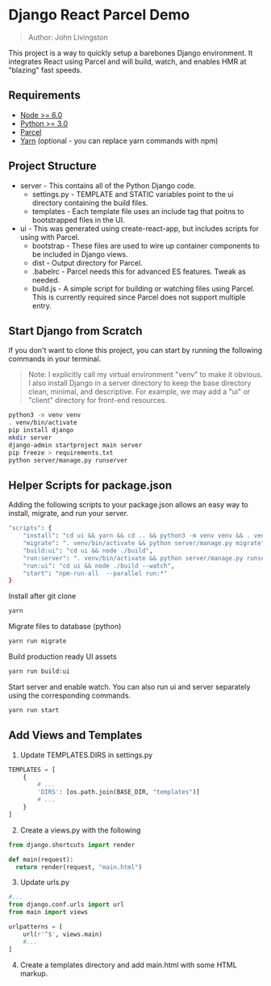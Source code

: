 # Django React Parcel Demo

> Author: John Livingston

This project is a way to quickly setup a barebones Django environment. It integrates React using Parcel and will build, watch, and enables HMR at "blazing" fast speeds.

## Requirements

- [Node >= 6.0](https://nodejs.org)
- [Python >= 3.0](https://www.python.org)
- [Parcel](https://parceljs.org/)
- [Yarn](https://yarnpkg.com) (optional - you can replace yarn commands with npm)

## Project Structure

- server - This contains all of the Python Django code.
  - settings.py - TEMPLATE and STATIC variables point to the ui directory containing the build files.
  - templates - Each template file uses an include tag that poitns to bootstrapped files in the UI.
- ui - This was generated using create-react-app, but includes scripts for using with Parcel.
  - bootstrap - These files are used to wire up container components to be included in Django views.
  - dist - Output directory for Parcel.
  - .babelrc - Parcel needs this for advanced ES features. Tweak as needed.
  - build.js - A simple script for building or watching files using Parcel. This is currently required since Parcel does not support multiple entry.

## Start Django from Scratch

If you don't want to clone this project, you can start by running the following commands in your terminal.

> Note: I explicitly call my virtual environment "venv" to make it obvious. I also install Django in a server directory to keep the base directory clean, minimal, and descriptive. For example, we may add a "ui" or "client" directory for front-end resources.

```bash
python3 -m venv venv
. venv/bin/activate
pip install django
mkdir server
django-admin startproject main server
pip freeze > requirements.txt
python server/manage.py runserver
```

## Helper Scripts for package.json

Adding the following scripts to your package.json allows an easy way to install, migrate, and run your server.

```bash
"scripts": {
    "install": "cd ui && yarn && cd .. && python3 -m venv venv && . venv/bin/activate && pip install -r requirements.txt && exit",
    "migrate": ". venv/bin/activate && python server/manage.py migrate",
    "build:ui": "cd ui && node ./build",
    "run:server": ". venv/bin/activate && python server/manage.py runserver",
    "run:ui": "cd ui && node ./build --watch",
    "start": "npm-run-all  --parallel run:*"
}
```

Install after git clone

```bash
yarn
```

Migrate files to database (python)

```bash
yarn run migrate
```

Build production ready UI assets

```bash
yarn run build:ui
```

Start server and enable watch. You can also run ui and server separately using the corresponding commands.

```bash
yarn run start
```

## Add Views and Templates

1. Update TEMPLATES.DIRS in settings.py

```python
TEMPLATES = [
    {
        # ...
        'DIRS': [os.path.join(BASE_DIR, "templates")]
        # ...
    }
]
```

2. Create a views.py with the following

```python
from django.shortcuts import render

def main(request):
  return render(request, "main.html")
```

3. Update urls.py

```python
#...
from django.conf.urls import url
from main import views

urlpatterns = [
    url(r'^$', views.main)
    #...
]
```

4. Create a templates directory and add main.html with some HTML markup.
